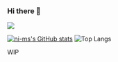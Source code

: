 ### Hi there 👋
![](https://komarev.com/ghpvc/?username=ni-ms)
<!--
**ni-ms/ni-ms** is a ✨ _special_ ✨ repository because its `README.md` (this file) appears on your GitHub profile.

Here are some ideas to get you started:
-->
[![ni-ms's GitHub stats](https://github-readme-stats.vercel.app/api?username=ni-ms)](https://github.com/ni-ms/)
![Top Langs](https://github-readme-stats.vercel.app/api/top-langs/?username=ni-ms&layout=compact)


WIP

